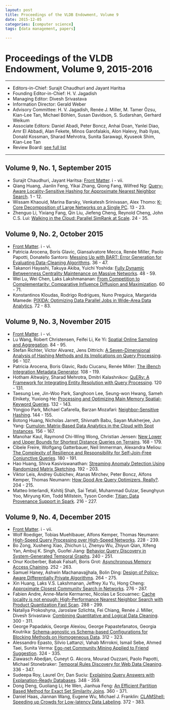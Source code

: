 ```yaml
---
layout: post
title: Proceedings of the VLDB Endowment, Volume 9
date: 2015-12-05
categories: [computer science]
tags: [data management, papers]

---
```



Proceedings of the VLDB Endowment, Volume 9, 2015-2016
======================================================

------------------------------------------------------------------------

-   Editors-in-Chief: Surajit Chaudhuri and Jayant Haritsa
-   Founding Editor-in-Chief: H. V. Jagadish
-   Managing Editor: Divesh Srivastava
-   Information Director: Gerald Weber
-   Advisory Committee: H. V. Jagadish, Renée J. Miller, M. Tamer Özsu,
    Kian-Lee Tan, Michael Böhlen, Susan Davidson, S. Sudarshan, Gerhard
    Weikum
-   Associate Editors: Daniel Abadi, Peter Boncz, Anhai Doan, Yanlei
    Diao, Amr El Abbadi, Alan Fekete, Minos Garofalakis, Alon Halevy,
    Ihab Ilyas, Donald Kossman, Sharad Mehrotra, Sunita Sarawagi,
    Kyuseok Shim, Kian-Lee Tan
-   Review Board: [see full
    list](http://vldb2016.persistent.com/review_board.html)

------------------------------------------------------------------------

Volume 9, No. 1, September 2015
-------------------------------

-   Surajit Chaudhuri, Jayant Haritsa:
     [Front Matter](vol9/FrontMatterVol9No1.pdf). i - vii.
-   Qiang Huang, Jianlin Feng, Yikai Zhang, Qiong Fang, Wilfred Ng:
     [Query-Aware Locality-Sensitive Hashing for Approximate Nearest
    Neighbor Search](http://www.vldb.org/pvldb/vol9/p1-huang.pdf). 1 -
    12.
-   Wissam Khaouid, Marina Barsky, Venkatesh Srinivasan, Alex Thomo:
     [K-Core Decomposition of Large Networks on a Single
    PC](http://www.vldb.org/pvldb/vol9/p13-khaouid.pdf). 13 - 23.
-   Zhenguo Li, Yixiang Fang, Qin Liu, Jiefeng Cheng, Reynold Cheng,
    John C.S. Lui:
     [Walking in the Cloud: Parallel SimRank at
    Scale](http://www.vldb.org/pvldb/vol9/p24-li.pdf). 24 - 35.

Volume 9, No. 2, October 2015
-----------------------------

-   [Front Matter](vol9/FrontMatterVol9No2.pdf). i - vi.
-   Patricia Arocena, Boris Glavic, Giansalvatore Mecca, Renée Miller,
    Paolo Papotti, Donatello Santoro:
     [Messing Up with BART: Error Generation for Evaluating
    Data-Cleaning
    Algorithms](http://www.vldb.org/pvldb/vol9/p36-arocena.pdf). 36 -
    47.
-   Takanori Hayashi, Takuya Akiba, Yuichi Yoshida:
     [Fully Dynamic Betweenness Centrality Maintenance on Massive
    Networks](http://www.vldb.org/pvldb/vol9/p48-hayashi.pdf). 48 - 59.
-   Wei Lu, Wei Chen, Laks Lakshmananan:
     [From Competition to Complementarity: Comparative Influence
    Diffusion and
    Maximization](http://www.vldb.org/pvldb/vol9/p60-lu.pdf). 60 - 71.
-   Konstantinos Kloudas, Rodrigo Rodrigues, Nuno Preguica, Margarida
    Mamede:
     [PIXIDA: Optimizing Data Parallel Jobs in Wide-Area Data
    Analytics](http://www.vldb.org/pvldb/vol9/p72-kloudas.pdf). 72 - 83.

Volume 9, No. 3, November 2015
------------------------------

-   [Front Matter](vol9/FrontMatterVol9No3.pdf). i - vi.
-   Lu Wang, Robert Christensen, Feifei Li, Ke Yi:
     [Spatial Online Sampling and
    Aggregation](http://www.vldb.org/pvldb/vol9/p84-wang.pdf). 84 - 95.
-   Stefan Richter, Victor Alvarez, Jens Dittrich:
     [A Seven-Dimensional Analysis of Hashing Methods and its
    Implications on Query
    Processing](http://www.vldb.org/pvldb/vol9/p96-richter.pdf). 96 -
    107.
-   Patricia Arocena, Boris Glavic, Radu Ciucanu, Renée Miller:
     [The iBench Integration Metadata
    Generator](http://www.vldb.org/pvldb/vol9/p108-arocena.pdf). 108 -
    119.
-   Hotham Altwaijry, Sharad Mehrotra, Dmitri Kalashnikov:
     [QuERy: A Framework for Integrating Entity Resolution with Query
    Processing](http://www.vldb.org/pvldb/vol9/p120-altwaijry.pdf).
    120 - 131.
-   Taesung Lee, Jin-Woo Park, Sanghoon Lee, Seung-won Hwang, Sameh
    Elnikety, Yuxiong He:
     [Processing and Optimizing Main Memory Spatial-Keyword
    Queries](http://www.vldb.org/pvldb/vol9/p132-lee.pdf). 132 - 143.
-   Yongjoo Park, Michael Cafarella, Barzan Mozafari:
     [Neighbor-Sensitive
    Hashing](http://www.vldb.org/pvldb/vol9/p144-park.pdf). 144 - 155.
-   Botong Huang, Nicholas Jarrett, Shivnath Babu, Sayan Mukherjee, Jun
    Yang:
     [Cumulon: Matrix-Based Data Analytics in the Cloud with Spot
    Instances](http://www.vldb.org/pvldb/vol9/p156-huang.pdf). 156 -
    167.
-   Manohar Kaul, Raymond Chi-Wing Wong, Christian Jensen:
     [New Lower and Upper Bounds for Shortest Distance Queries on
    Terrains](http://www.vldb.org/pvldb/vol9/p168-kaul.pdf). 168 - 179.
-   Cibele Freire, Wolfgang Gatterbauer, Neil Immerman, Alexandra
    Meliou:
     [The Complexity of Resilience and Responsibility for Self-Join-Free
    Conjunctive
    Queries](http://www.vldb.org/pvldb/vol9/p180-freire.pdf). 180 - 191.
-   Hao Huang, Shiva Kasiviswanathan:
     [Streaming Anomaly Detection Using Randomized Matrix
    Sketching](http://www.vldb.org/pvldb/vol9/p192-huang.pdf). 192 -
    203.
-   Viktor Leis, Andrey Gubichev, Atanas Mirchev, Peter Boncz, Alfons
    Kemper, Thomas Neumann:
     [How Good Are Query Optimizers,
    Really?](http://www.vldb.org/pvldb/vol9/p204-leis.pdf). 204 - 215.
-   Matteo Interlandi, Kshitij Shah, Sai Tetali, Muhammad Gulzar,
    Seunghyun Yoo, Miryung Kim, Todd Millstein, Tyson Condie:
     [Titian: Data Provenance Support in
    Spark](http://www.vldb.org/pvldb/vol9/p216-interlandi.pdf). 216 -
    227.

Volume 9, No. 4, December 2015
------------------------------

-   [Front Matter](vol9/FrontMatterVol9No4.pdf). i - vii.
-   Wolf Roediger, Tobias Muehlbauer, Alfons Kemper, Thomas Neumann:
     [High-Speed Query Processing over High-Speed
    Networks](http://www.vldb.org/pvldb/vol9/p228-roediger.pdf). 228 -
    239.
-   Bo Zong, Xusheng Xiao, Zhichun Li, Zhenyu Wu, Zhiyun Qian, Xifeng
    Yan, Ambuj K. Singh, Guofei Jiang:
     [Behavior Query Discovery in System-Generated Temporal
    Graphs](http://www.vldb.org/pvldb/vol9/p240-zong.pdf). 240 - 251.
-   Onur Kocberber, Babak Falsafi, Boris Grot:
     [Asynchronous Memory Access
    Chaining](http://www.vldb.org/pvldb/vol9/p252-kocberber.pdf). 252 -
    263.
-   Samuel Haney, Ashwin Machanavajjhala, Bolin Ding:
     [Design of Policy-Aware Differentially Private
    Algorithms](http://www.vldb.org/pvldb/vol9/p264-haney.pdf). 264 -
    275.
-   Xin Huang, Laks V.S. Lakshmanan, Jeffrey Xu Yu, Hong Cheng:
     [Approximate Closest Community Search in
    Networks](http://www.vldb.org/pvldb/vol9/p276-huang.pdf). 276 - 287.
-   Fabien Andre, Anne-Marie Kermarrec, Nicolas Le Scouarnec:
     [Cache locality is not enough: High-Performance Nearest Neighbor
    Search with Product Quantization Fast
    Scan](http://www.vldb.org/pvldb/vol9/p288-andre.pdf). 288 - 299.
-   Nataliya Prokoshyna, Jaroslaw Szlichta, Fei Chiang, Renée J. Miller,
    Divesh Srivastava:
     [Combining Quantitative and Logical Data
    Cleaning](http://www.vldb.org/pvldb/vol9/p300-prokoshyna.pdf). 300 -
    311.
-   George Papadakis, George Alexiou, George Papastefanatos, Georgia
    Koutrika:
     [Schema-agnostic vs Schema-based Configurations for Blocking
    Methods on Homogeneous
    Data](http://www.vldb.org/pvldb/vol9/p312-papadakis.pdf). 312 - 323.
-   Alessandro Epasto, Silvio Lattanzi, Vahab Mirrokni, Ismail Sebe,
    Ahmed Taei, Sunita Verma:
     [Ego-net Community Mining Applied to Friend
    Suggestion](http://www.vldb.org/pvldb/vol9/p324-epasto.pdf). 324 -
    335.
-   Ziawasch Abedjan, Cuneyt G. Akcora, Mourad Ouzzani, Paolo Papotti,
    Michael Stonebraker:
     [Temporal Rules Discovery for Web Data
    Cleaning](http://www.vldb.org/pvldb/vol9/p336-abedjan.pdf). 336 -
    347.
-   Sudeepa Roy, Laurel Orr, Dan Suciu:
     [Explaining Query Answers with Explanation-Ready
    Databases](http://www.vldb.org/pvldb/vol9/p348-roy.pdf). 348 - 359.
-   Dong Deng, Guoliang Li, He Wen, Jianhua Feng:
     [An Efficient Partition Based Method for Exact Set Similarity
    Joins](http://www.vldb.org/pvldb/vol9/p360-deng.pdf). 360 - 371.
-   Daniel Haas, Jiannan Wang, Eugene Wu, Michael J. Franklin:
     [CLAMShell: Speeding up Crowds for Low-latency Data
    Labeling](http://www.vldb.org/pvldb/vol9/p372-haas.pdf). 372 - 383.


